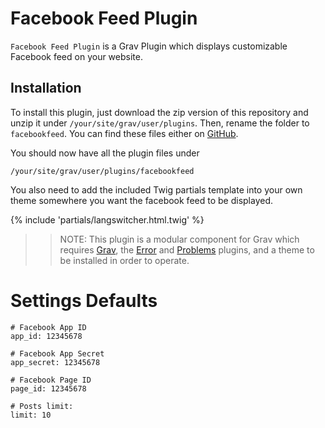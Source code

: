 # Facebook Feed Plugin

`Facebook Feed Plugin` is a Grav Plugin which displays customizable Facebook feed on your website.

## Installation

To install this plugin, just download the zip version of this repository and unzip it under `/your/site/grav/user/plugins`. Then, rename the folder to `facebookfeed`. You can find these files either on [GitHub](https://github.com/hexplor/grav-plugin-facebookfeed).

You should now have all the plugin files under

    /your/site/grav/user/plugins/facebookfeed

You also need to add the included Twig partials template into your own theme somewhere you want the facebook feed to be displayed.

{% include 'partials/langswitcher.html.twig' %}

>> NOTE: This plugin is a modular component for Grav which requires [Grav](http://github.com/getgrav/grav), the [Error](https://github.com/getgrav/grav-plugin-error) and [Problems](https://github.com/getgrav/grav-plugin-problems) plugins, and a theme to be installed in order to operate.

# Settings Defaults

```
# Facebook App ID
app_id: 12345678

# Facebook App Secret
app_secret: 12345678

# Facebook Page ID
page_id: 12345678

# Posts limit:
limit: 10
```
